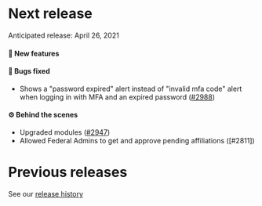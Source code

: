 # Next release

Anticipated release: April 26, 2021

#### 🚀 New features

#### 🐛 Bugs fixed
- Shows a "password expired" alert instead of "invalid mfa code" alert when logging in with MFA and an expired password ([#2988])

#### ⚙️ Behind the scenes

- Upgraded modules ([#2947])
- Allowed Federal Admins to get and approve pending affiliations ([#2811])

# Previous releases

See our [release history](https://github.com/CMSgov/eAPD/releases)

[#2988]: https://github.com/CMSgov/eAPD/issues/2988
[#2947]: https://github.com/CMSgov/eAPD/issues/2947
